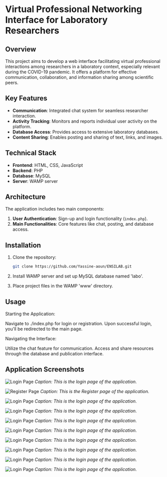 # Virtual Professional Networking Interface for Laboratory Researchers

## Overview
This project aims to develop a web interface facilitating virtual
professional interactions among researchers in a laboratory context,
especially relevant during the COVID-19 pandemic. It offers a platform
for effective communication, collaboration, and information sharing
among scientific peers.

## Key Features
- **Communication**: Integrated chat system for seamless researcher interaction.
- **Activity Tracking**: Monitors and reports individual user activity
on the platform.
- **Database Access**: Provides access to extensive laboratory databases.
- **Content Sharing**: Enables posting and sharing of text, links, and images.


## Technical Stack
- **Frontend**: HTML, CSS, JavaScript
- **Backend**: PHP
- **Database**: MySQL
- **Server**: WAMP server

## Architecture
The application includes two main components:
1. **User Authentication**: Sign-up and login functionality (`index.php`).
2. **Main Functionalities**: Core features like chat, posting, and
database access.

## Installation

1. Clone the repository:
   ```bash
   git clone https://github.com/Yassine-aoun/ENSILAB.git
      ```




2. Install WAMP server and set up MySQL database named 'labo'.
3. Place project files in the WAMP 'www' directory.

## Usage

Starting the Application:

Navigate to ./index.php for login or registration.
Upon successful login, you'll be redirected to the main page.

Navigating the Interface:

Utilize the chat feature for communication.
Access and share resources through the database and publication interface.
## Application Screenshots

![Login Page](projet%20ENSILAB/image-017.png)
*Caption: This is the login page of the application.*

![Register Page](projet%20ENSILAB/image-018.png)
*Caption: This is the Register page of the application.*

![Login Page](projet%20ENSILAB/image-019.png)
*Caption: This is the login page of the application.*

![Login Page](projet%20ENSILAB/image-024.png)
*Caption: This is the login page of the application.*

![Login Page](projet%20ENSILAB/image-026.png)
*Caption: This is the login page of the application.*

![Login Page](projet%20ENSILAB/image-028.png)
*Caption: This is the login page of the application.*

![Login Page](projet%20ENSILAB/image-030.png)
*Caption: This is the login page of the application.*

![Login Page](projet%20ENSILAB/image-032.png)
*Caption: This is the login page of the application.*

![Login Page](projet%20ENSILAB/image-034.png)
*Caption: This is the login page of the application.*

![Login Page](projet%20ENSILAB/image-035.png)
*Caption: This is the login page of the application.*

